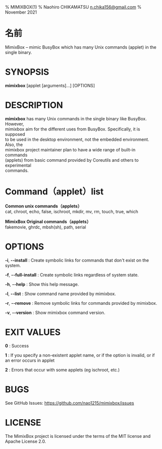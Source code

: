 % MIMIXBOX(1)
% Naohiro CHIKAMATSU <n.chika156@gmail.com>
% November 2021

# 名前

MimixBox – mimic BusyBox which has many Unix commands (applet) in the single binary.

# SYNOPSIS

**mimixbox** [applet [arguments]...] [OPTIONS]

# DESCRIPTION
**mimixbox** has many Unix commands in the single binary like BusyBox. However,  
mimixbox aim for the different uses from BusyBox. Specifically, it is supposed  
to be used in the desktop environment, not the embedded environment. Also, the  
mimixbox project maintainer plan to have a wide range of built-in commands  
(applets) from basic command provided by Coreutils and others to experimental  
commands.

# Command（applet）list
**Common unix commands（applets）**  
cat, chroot, echo, false, ischroot, mkdir, mv, rm, touch, true, which

**MimixBox Original commands（applets）**  
fakemovie, ghrdc, mbsh(sh), path, serial

# OPTIONS
**-i**, **--install**
:   Create symbolic links for commands that don't exist on the system.

**-f**, **--full-install**
:   Create symbolic links regardless of system state.

**-h**, **--help**
:   Show this help message.

**-l**, **--list**
:   Show command name provided by mimixbox.

**-r**, **--remove**
:   Remove symbolic links for commands provided by mimixbox.

**-v**, **--version**
:   Show mimixbox command version.

# EXIT VALUES
**0**
:   Success

**1**
:   If you specify a non-existent applet name, or if the option is invalid,
    or if an error occurs in applet

**2**
:   Errors that occur with some applets (eg ischroot, etc.)

# BUGS
See GitHub Issues: https://github.com/nao1215/mimixbox/issues

# LICENSE
The MimixBox project is licensed under the terms of the MIT license and Apache License 2.0.